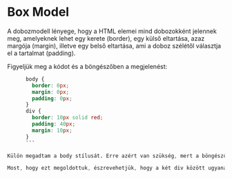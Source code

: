 # Box Model

A dobozmodell lényege, hogy a HTML elemei mind dobozokként jelennek meg, amelyeknek lehet egy kerete (border), egy külső eltartása, azaz margója (margin), illetve egy belső eltartása, ami a doboz szélétől választja el a tartalmat (padding).

Figyeljük meg a kódot és a böngészőben a megjelenést:

````css
      body {
        border: 0px;
        margin: 0px;
        padding: 0px;
      }
      div {
        border: 10px solid red;
        padding: 40px;
        margin: 10px;
      }
      ```

Külön megadtam a body stílusát. Erre azért van szükség, mert a böngésző alapértelmezetten rátesz a body-ra egy margót, az én böngészőmben éppen 8px szélességben. Ezt nem tűrhetem, úgyhogy minden ilyen stílust nullázunk.

Most, hogy ezt megoldottuk, észrevehetjük, hogy a két div között ugyanakkora az eltartás (margin), mint a böngészőablak széleihez. Pedig mind a kettőn van 10px margó. Ennek az az oka, hogy a margót a böngésző okosan számolja: tudja, hogy ezzel a minimális távolságot akarjuk biztosítani a szomszédos elemtől, tehát ha két elem margója találkozuk, akkor nem adja össze őket, hanem mindig a nagyobbikat veszi és azt alkalmazza.
